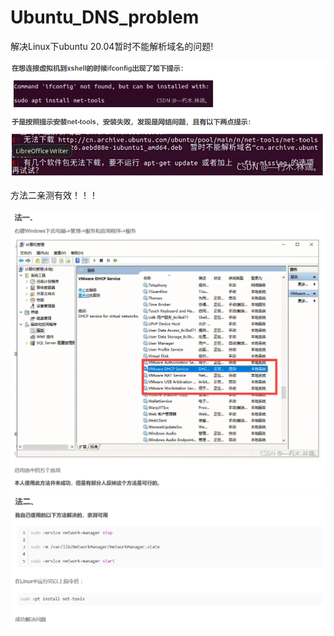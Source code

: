 # Ubuntu_DNS_problem


解决Linux下ubuntu 20.04暂时不能解析域名的问题!


![image](https://github.com/wpf-flash/Ubuntu_DNS_problem/blob/main/QQ%E6%88%AA%E5%9B%BE20230321150251.png)

方法二亲测有效！！！

![image](https://github.com/wpf-flash/Ubuntu_DNS_problem/blob/main/QQ%E6%88%AA%E5%9B%BE20230321151541.png)
![image](https://github.com/wpf-flash/Ubuntu_DNS_problem/blob/main/QQ%E6%88%AA%E5%9B%BE20230321151616.png)
